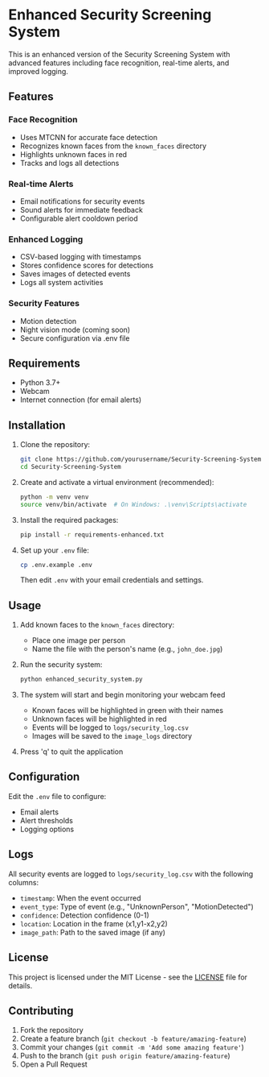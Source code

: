 # Enhanced Security Screening System

This is an enhanced version of the Security Screening System with advanced features including face recognition, real-time alerts, and improved logging.

## Features

### Face Recognition
- Uses MTCNN for accurate face detection
- Recognizes known faces from the `known_faces` directory
- Highlights unknown faces in red
- Tracks and logs all detections

### Real-time Alerts
- Email notifications for security events
- Sound alerts for immediate feedback
- Configurable alert cooldown period

### Enhanced Logging
- CSV-based logging with timestamps
- Stores confidence scores for detections
- Saves images of detected events
- Logs all system activities

### Security Features
- Motion detection
- Night vision mode (coming soon)
- Secure configuration via .env file

## Requirements
- Python 3.7+
- Webcam
- Internet connection (for email alerts)

## Installation

1. Clone the repository:
   ```bash
   git clone https://github.com/yourusername/Security-Screening-System.git
   cd Security-Screening-System
   ```

2. Create and activate a virtual environment (recommended):
   ```bash
   python -m venv venv
   source venv/bin/activate  # On Windows: .\venv\Scripts\activate
   ```

3. Install the required packages:
   ```bash
   pip install -r requirements-enhanced.txt
   ```

4. Set up your `.env` file:
   ```bash
   cp .env.example .env
   ```
   Then edit `.env` with your email credentials and settings.

## Usage

1. Add known faces to the `known_faces` directory:
   - Place one image per person
   - Name the file with the person's name (e.g., `john_doe.jpg`)

2. Run the security system:
   ```bash
   python enhanced_security_system.py
   ```

3. The system will start and begin monitoring your webcam feed
   - Known faces will be highlighted in green with their names
   - Unknown faces will be highlighted in red
   - Events will be logged to `logs/security_log.csv`
   - Images will be saved to the `image_logs` directory

4. Press 'q' to quit the application

## Configuration

Edit the `.env` file to configure:
- Email alerts
- Alert thresholds
- Logging options

## Logs

All security events are logged to `logs/security_log.csv` with the following columns:
- `timestamp`: When the event occurred
- `event_type`: Type of event (e.g., "UnknownPerson", "MotionDetected")
- `confidence`: Detection confidence (0-1)
- `location`: Location in the frame (x1,y1-x2,y2)
- `image_path`: Path to the saved image (if any)

## License

This project is licensed under the MIT License - see the [LICENSE](LICENSE) file for details.

## Contributing

1. Fork the repository
2. Create a feature branch (`git checkout -b feature/amazing-feature`)
3. Commit your changes (`git commit -m 'Add some amazing feature'`)
4. Push to the branch (`git push origin feature/amazing-feature`)
5. Open a Pull Request
